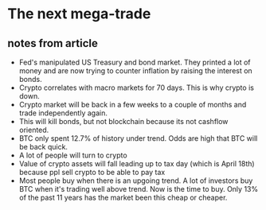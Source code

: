 # The next mega-trade
## notes from article


* Fed's manipulated US Treasury and bond market. They printed a lot of money and are now trying 
to counter inflation by raising the interest on bonds. 
* Crypto correlates with macro markets for 70 days. This is why crypto is down.
* Crypto market will be back in a few weeks to a couple of months and trade independently again. 
* This will kill bonds, but not blockchain because its not cashflow oriented.
* BTC only spent 12.7% of history under trend. Odds are high that BTC will be back quick.
* A lot of people will turn to crypto
* Value of crypto assets will fall leading up to tax day (which is April 18th) because ppl sell 
crypto to be able to pay tax
* Most people buy when there is an upgoing trend. A lot of investors buy BTC when it's trading well 
above trend. Now is the time to buy. Only 13% of the past 11 years has the market been this cheap or cheaper. 
